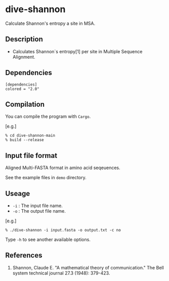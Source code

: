 # dive-shannon
Calculate Shannon's entropy a site in MSA.

## Description  
* Calculates Shannon`s entropy[1] per site in Multiple Sequence Alignment.  

## Dependencies 
``` 
[dependencies]
colored = "2.0" 
``` 

## Compilation 
You can compile the program with `Cargo`. 

[e.g.]  

``` 
% cd dive-shannon-main
% build --release
```

## Input file format 
Aligned Multi-FASTA format in amino acid seqeuences. 

See the example files in `demo` directory. 

## Useage 
* `-i` : The input file name. 
* `-o` : The output file name.

[e.g.] 

``` 
% ./dive-shannon -i input.fasta -o output.txt -c no 
``` 
Type `-h` to see another available options. 

## References 
1. Shannon, Claude E. "A mathematical theory of communication." The Bell system technical journal 27.3 (1948): 379-423.
